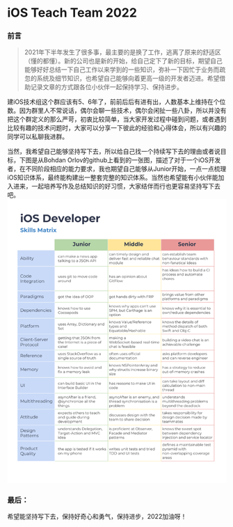 # iOS Teach Team 2022

### **前言**

> 2021年下半年发生了很多事，最主要的是换了工作，逃离了原来的舒适区（懂的都懂）。新的公司也是新的开始，给自己定下了新的目标，期望自己能够好好总结一下自己工作以来学到的一些知识，弥补一下因忙于业务而疏忽的系统及细节知识，也希望自己能够向着更高一级的开发者迈进。希望借助记录文章的方式跟各位小伙伴一起保持学习、保持进步。

建iOS技术组这个群应该有5、6年了，前前后后有进有出，人数基本上维持在个位数。因为群里人不常说话，偶尔会聊一些技术，偶尔会闲扯一些八卦，所以并没有把这个群定义的那么严苛，初衷比较简单，当大家开发过程中碰到问题，或者遇到比较有趣的技术问题时，大家可以分享一下彼此的经验和心得体会，所以有兴趣的同学可以私聊我进群。

当然，我希望自己能够坚持写下去，所以给自己找一个持续写下去的理由或者说目标，下图是从Bohdan Orlov的github上看到的一张图，描述了对于一个iOS开发者，在不同阶段相应的能力要求，我也期望自己能够从Junior开始，一点一点梳理iOS知识体系，最终能构建出一整套完整的知识体系。当然也希望能有小伙伴能加入进来，一起培养写作及总结知识的好习惯，大家结伴而行也更容易坚持写下去吧。
![iOS Developer Skills Matrix](https://github.com/minhechen/iOSTechTeam/blob/main/Blogs/resource/iOSTechTeam_00/iOS-RoadMap.png)

### **最后：**
希望能坚持写下去，保持好奇心和勇气，保持进步，2022加油呀！
